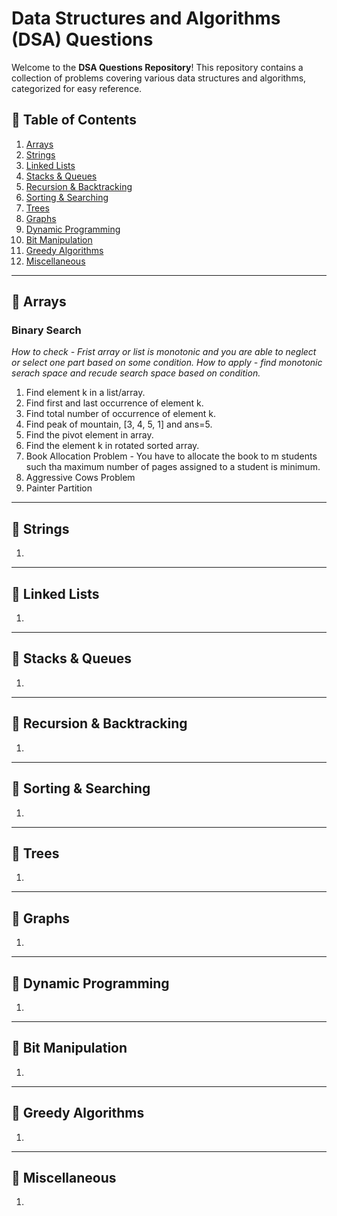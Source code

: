 # Data Structures and Algorithms (DSA) Questions

Welcome to the **DSA Questions Repository**! This repository contains a collection of problems covering various data structures and algorithms, categorized for easy reference.

## 📌 Table of Contents

1. [Arrays](#arrays)
2. [Strings](#strings)
3. [Linked Lists](#linked-lists)
4. [Stacks & Queues](#stacks--queues)
5. [Recursion & Backtracking](#recursion--backtracking)
6. [Sorting & Searching](#sorting--searching)
7. [Trees](#trees)
8. [Graphs](#graphs)
9. [Dynamic Programming](#dynamic-programming)
10. [Bit Manipulation](#bit-manipulation)
11. [Greedy Algorithms](#greedy-algorithms)
12. [Miscellaneous](#miscellaneous)

---

## 🔹 Arrays
### Binary Search
*How to check - Frist array or list is monotonic and you are able to neglect or select one part based on some condition.*
*How to apply - find monotonic serach space and recude search space based on condition.*
1. Find element k in a list/array.
2. Find first and last occurrence of element k.
3. Find total number of occurrence of element k.
4. Find peak of mountain, [3, 4, 5, 1] and ans=5.
5. Find the pivot element in array.
6. Find the element k in rotated sorted array.
7. Book Allocation Problem - You have to allocate the book to m students such tha maximum number of pages assigned to a student is minimum.
8. Aggressive Cows Problem 
9. Painter Partition

---

## 🔹 Strings

1. 

---

## 🔹 Linked Lists

1. 

---

## 🔹 Stacks & Queues

1. 

---

## 🔹 Recursion & Backtracking

1. 

---

## 🔹 Sorting & Searching

1. 

---

## 🔹 Trees

1. 

---

## 🔹 Graphs

1. 

---

## 🔹 Dynamic Programming

1. 

---

## 🔹 Bit Manipulation

1. 

---

## 🔹 Greedy Algorithms

1. 

---

## 🔹 Miscellaneous

1. 


